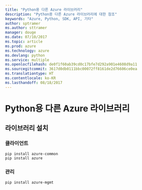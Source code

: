 ```yaml
---
title: "Python용 다른 Azure 라이브러리"
description: "Python용 다른 Azure 라이브러리에 대한 참조"
keywords: "Azure, Python, SDK, API, 기타"
author: sptramer
ms.author: sttramer
manager: douge
ms.date: 07/10/2017
ms.topic: article
ms.prod: azure
ms.technology: azure
ms.devlang: python
ms.service: multiple
ms.openlocfilehash: de0f1f60ab39cd0c17bfe7d292a901e4608d9a11
ms.sourcegitcommit: 3617d0db0111bbc00072ff8161de2d76606ce0ea
ms.translationtype: HT
ms.contentlocale: ko-KR
ms.lasthandoff: 08/18/2017
---
```

# <a name="azure-other-libraries-for-python"></a>Python용 다른 Azure 라이브러리

## <a name="install-the-libraries"></a>라이브러리 설치
### <a name="client"></a>클라이언트

```bash
pip install azure-common
pip install azure
```

### <a name="management"></a>관리

```bash
pip install azure-mgmt
```
